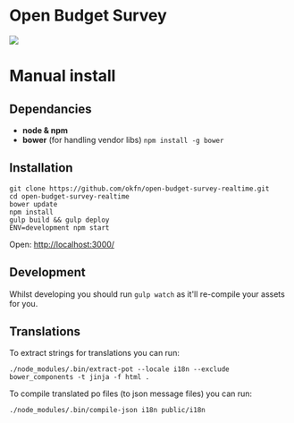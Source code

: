 Open Budget Survey
==================

![](https://secure.travis-ci.org/okfn/open-budget-survey-tracker.png?branch=master)

# Manual install

## Dependancies
- __node & npm__
- __bower__ (for handling vendor libs) `npm install -g bower`

## Installation

    git clone https://github.com/okfn/open-budget-survey-realtime.git
    cd open-budget-survey-realtime
    bower update
    npm install
    gulp build && gulp deploy
    ENV=development npm start

Open: <http://localhost:3000/>

## Development

Whilst developing you should run `gulp watch` as it'll re-compile your assets
for you.


## Translations

To extract strings for translations you can run:

    ./node_modules/.bin/extract-pot --locale i18n --exclude bower_components -t jinja -f html .

To compile translated po files (to json message files) you can run:

    ./node_modules/.bin/compile-json i18n public/i18n

